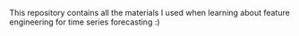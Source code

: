 This repository contains all the materials I used when learning about feature engineering for time series forecasting :)
